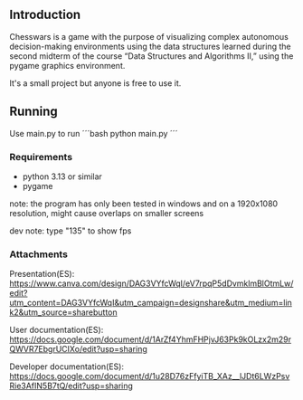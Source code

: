 ## Introduction

Chesswars is a game with the purpose of visualizing complex autonomous decision-making environments using the data structures learned during the second midterm of the course “Data Structures and Algorithms II,” using the pygame graphics environment.

It's a small project but anyone is free to use it.


## Running

Use main.py to run
´´´bash
python main.py
´´´


### Requirements
 - python 3.13 or similar
 - pygame

note: the program has only been tested in windows and on a 1920x1080 resolution, might cause overlaps on smaller screens

dev note: type "135" to show fps


### Attachments

Presentation(ES): https://www.canva.com/design/DAG3VYfcWqI/eV7rpqP5dDvmklmBlOtmLw/edit?utm_content=DAG3VYfcWqI&utm_campaign=designshare&utm_medium=link2&utm_source=sharebutton

User documentation(ES): https://docs.google.com/document/d/1ArZf4YhmFHPjvJ63Pk9kOLzx2m29rQWVR7EbgrUCIXo/edit?usp=sharing

Developer documentation(ES): https://docs.google.com/document/d/1u28D76zFfyiTB_XAz__lJDt6LWzPsvRie3AfIN5B7tQ/edit?usp=sharing
